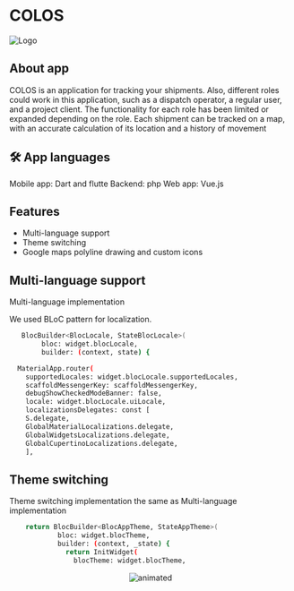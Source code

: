 # COLOS
![Logo](https://github.com/GaLenN3228/portfolio_preview/blob/main/assets/colos_logo.png?raw=true)

## About app

COLOS is an application for tracking your shipments. Also, different roles could work in this application, such as a dispatch operator, a regular user, and a project client. The functionality for each role has been limited or expanded depending on the role. Each shipment can be tracked on a map, with an accurate calculation of its location and a history of movement

## 🛠 App languages
Mobile app: Dart and flutte
Backend: php
Web app: Vue.js

## Features

- Multi-language support
- Theme switching
- Google maps polyline drawing and custom icons


## Multi-language support

Multi-language implementation

We used BLoC pattern for localization. 

```bash
   BlocBuilder<BlocLocale, StateBlocLocale>(
        bloc: widget.blocLocale,
        builder: (context, state) {
```

```bash
  MaterialApp.router(
    supportedLocales: widget.blocLocale.supportedLocales,
    scaffoldMessengerKey: scaffoldMessengerKey,
    debugShowCheckedModeBanner: false,
    locale: widget.blocLocale.uiLocale,
    localizationsDelegates: const [
    S.delegate,
    GlobalMaterialLocalizations.delegate,
    GlobalWidgetsLocalizations.delegate,
    GlobalCupertinoLocalizations.delegate,
    ],
```

## Theme switching

Theme switching implementation the same as Multi-language implementation


```bash
    return BlocBuilder<BlocAppTheme, StateAppTheme>(
            bloc: widget.blocTheme,
            builder: (context, _state) {
              return InitWidget(
                blocTheme: widget.blocTheme,
```



<p align="center">
  <img src="https://github.com/GaLenN3228/portfolio_preview/blob/main/assets/theme_and_language.gif" alt="animated" />
</p>

